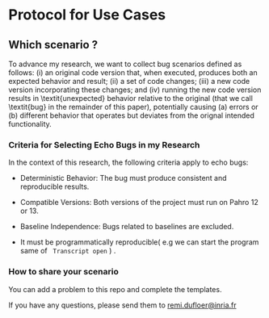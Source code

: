# Protocol for Use Cases 

## Which scenario ?

To advance my research, we want to collect bug scenarios defined as follows:
(i) an original code version that, when executed, produces both an expected behavior and result;
(ii) a set of code changes;
(iii) a new code version incorporating these changes;
and (iv) running the new code version results in \textit{unexpected} behavior relative to the original (that we call \textit{bug} in the remainder of this paper), potentially causing (a) errors or (b) different behavior that operates but deviates from the orignal intended functionality.

### Criteria for Selecting Echo Bugs in my Research

In the context of this research, the following criteria apply to echo bugs:

 - Deterministic Behavior: The bug must produce consistent and reproducible results.

 - Compatible Versions: Both versions of the project must run on Pahro 12 or 13.

 - Baseline Independence: Bugs related to baselines are excluded.

- It must be programmatically reproducible( e.g we can start the program same of ``` Transcript open``` ) .


### How to share your scenario

You can add a problem to this repo and complete the templates.

If you have any questions, please send them to remi.dufloer@inria.fr
